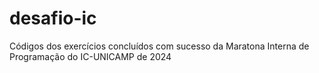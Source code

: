# desafio-ic
Códigos dos exercícios concluídos com sucesso da Maratona Interna de Programação do IC-UNICAMP de 2024
